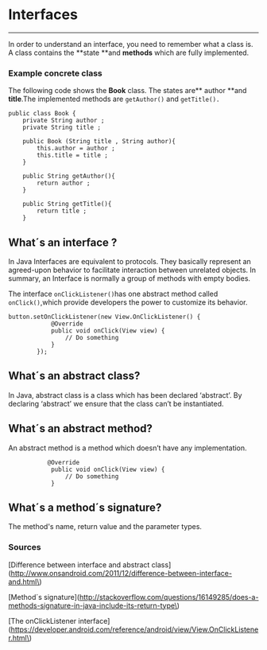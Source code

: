 # Interfaces

---

In order to understand an interface, you need to remember what a class is. A class contains the **state **and **methods** which are fully implemented.

### Example concrete class

The following code shows the **Book** class. The states are** author **and **title**.The implemented methods are  `getAuthor()` and `getTitle().`

```
public class Book {
    private String author ;
    private String title ;

    public Book (String title , String author){
        this.author = author ;
        this.title = title ;
    }

    public String getAuthor(){
        return author ;
    }

    public String getTitle(){
        return title ;
    }
```

## What´s an interface ?

In Java Interfaces are equivalent to protocols. They basically represent an agreed-upon behavior to facilitate interaction between unrelated objects. In summary, an Interface is normally a group of methods with empty bodies.

The interface `onClickListener()`has one abstract method called `onClick()`,which provide developers the power to customize its behavior.

```
button.setOnClickListener(new View.OnClickListener() {
            @Override
            public void onClick(View view) {
                // Do something
            }
        });
```

## What´s an abstract class?

In Java, abstract class is a class which has been declared ‘abstract’. By declaring ‘abstract’ we ensure that the class can’t be instantiated.

## What´s an abstract method?

An abstract method is a method which doesn’t have any implementation.

```
           @Override
            public void onClick(View view) {
                // Do something
            }
```

## What´s a method´s signature?

The method's name, return value and the parameter types.

### Sources

[Difference between interface and abstract class](http://www.onsandroid.com/2011/12/difference-between-interface-and.html\)

[Method´s signature](http://stackoverflow.com/questions/16149285/does-a-methods-signature-in-java-include-its-return-type\)

[The onClickListener interface](https://developer.android.com/reference/android/view/View.OnClickListener.html\)





